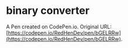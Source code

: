 # binary converter

A Pen created on CodePen.io. Original URL: [https://codepen.io/RedHenDev/pen/bGELRRw](https://codepen.io/RedHenDev/pen/bGELRRw).


